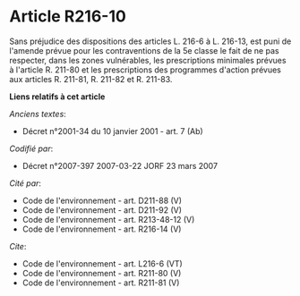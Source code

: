 # Article R216-10

Sans préjudice des dispositions des articles L. 216-6 à L. 216-13, est puni de l'amende prévue pour les contraventions de la
5e classe le fait de ne pas respecter, dans les zones vulnérables, les prescriptions minimales prévues à l'article R. 211-80
et les prescriptions des programmes d'action prévues aux articles R. 211-81, R. 211-82 et R. 211-83.

**Liens relatifs à cet article**

_Anciens textes_:

  - Décret n°2001-34 du 10 janvier 2001 - art. 7 (Ab)

_Codifié par_:

  - Décret n°2007-397 2007-03-22 JORF 23 mars 2007

_Cité par_:

  - Code de l'environnement - art. D211-88 (V)
  - Code de l'environnement - art. D211-92 (V)
  - Code de l'environnement - art. R213-48-12 (V)
  - Code de l'environnement - art. R216-14 (V)

_Cite_:

  - Code de l'environnement - art. L216-6 (VT)
  - Code de l'environnement - art. R211-80 (V)
  - Code de l'environnement - art. R211-81 (V)
